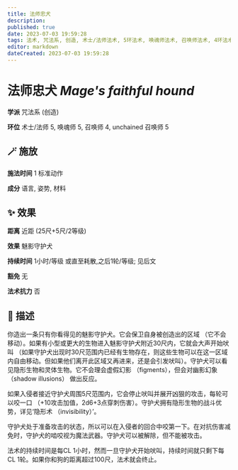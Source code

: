 ```yaml
---
title: 法师忠犬
description: 
published: true
date: 2023-07-03 19:59:28
tags: 法术, 咒法系, 创造, 术士/法师法术, 5环法术, 唤魂师法术, 召唤师法术, 4环法术, unchained 召唤师法术
editor: markdown
dateCreated: 2023-07-03 19:59:28
---
```


# **法师忠犬** *Mage's faithful hound*

**学派** 咒法系 (创造) 

**环位** 术士/法师 5, 唤魂师 5, 召唤师 4, unchained 召唤师 5

## 🪄 施放

**施法时间** 1 标准动作

**成分** 语言, 姿势, 材料

## ✨ 效果  

**距离** 近距 (25尺+5尺/2等级) 

**效果** 魅影守护犬 

**持续时间** 1小时/等级 或直至耗散,之后1轮/等级; 见后文 

**豁免** 无

**法术抗力** 否

## 📖 描述

你造出一条只有你看得见的魅影守护犬。它会保卫自身被创造出的区域 （它不会移动）。如果有小型或更大的生物进入魅影守护犬附近30尺内，它就会大声开始吠叫 （如果守护犬出现时30尺范围内已经有生物存在，则这些生物可以在这一区域内自由移动。但如果他们离开此区域又再进来，还是会引发吠叫）。守护犬可以看见隐形生物和灵体生物。它不会理会虚假幻影 （figments），但会对幽影幻象 （shadow illusions） 做出反应。

如果入侵者接近守护犬周围5尺范围内，它会停止吠叫并展开凶狠的攻击，每轮可以咬一口 （+10攻击加值，2d6+3点穿刺伤害）。守护犬拥有隐形生物的战斗优势，详见‘隐形术 （invisibility）’。

守护犬处于准备攻击的状态，所以可以在入侵者的回合中咬第一下。在对抗伤害减免时，守护犬的啮咬视为魔法武器。守护犬可以被解除，但不能被攻击。

法术的持续时间是每CL 1小时，然而一旦守护犬开始吠叫，持续时间就只剩下每CL 1轮。如果你和狗的距离超过100尺，法术就会终止。
    